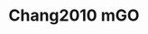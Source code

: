 <a name="material" />

# Chang2010 mGO
<script type="application/ld+json">
  {
    "@context": "https://schema.org/",
    "@type": "ChemicalSubstance",
    "http://purl.org/dc/terms/conformsTo":
      {
        "@type": "CreativeWork",
        "@id": "https://bioschemas.org/profiles/ChemicalSubstance/0.4-RELEASE/"
      },
    "@id": "https://egonw.github.io/nanowiki/nanowiki423.html#material",
    "name": "Chang2010 mGO",
    "sameAs": "http://127.0.0.1/mediawiki/index.php/Special:URIResolver/Chang2010_mGO"
  }
</script>

